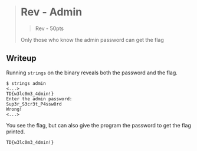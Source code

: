 > # Rev - Admin
> > Rev - 50pts
>
> Only those who know the admin password can get the flag

## Writeup
Running `strings` on the binary reveals both the password and the flag.
```console
$ strings admin
<...>
TD{w3lc0m3_4dmin!}
Enter the admin password:
Sup3r_S3cr3t_P4ssw0rd
Wrong!
<...>
```
You see the flag, but can also give the program the password to get the flag printed.

```
TD{w3lc0m3_4dmin!}
```